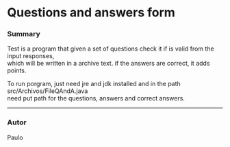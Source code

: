 # Questions and answers form #

### Summary ###

Test is a program that given a set of questions check it if is valid from the input responses,  
which will be written in a archive text. if the answers are correct, it adds points.  

To run porgram, just need jre and jdk installed and in the path src/Archivos/FileQAndA.java  
need put path for the questions, answers and correct answers.  
___

### Autor ###

Paulo